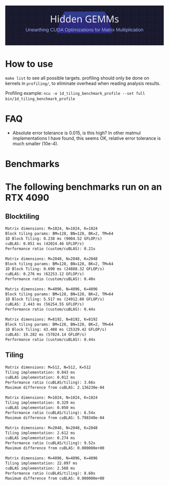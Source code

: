 ![hidden-gemm-title](./hidden-gemm-title.svg)


# How to use 
`make list` to see all possible targets. profiling should only be done on kernels in `profiling/`, to eliminate overhead when reading analysis results. 

Profiling example: `ncu -o 1d_tiling_benchmark_profile --set full bin/1d_tiling_benchmark_profile`

# FAQ 
* Absolute error tolerance is 0.015, is this high? 
In other matmul implementations I have found, this seems OK, relative error tolerance is much smaller (10e-4).

# Benchmarks

# The following benchmarks run on an RTX 4090
## Blocktiling 

```
Matrix dimensions: M=1024, N=1024, K=1024
Block tiling params: BM=128, BN=128, BK=2, TM=64
1D Block Tiling: 0.238 ms (9004.52 GFLOP/s)
cuBLAS: 0.051 ms (42024.46 GFLOP/s)
Performance ratio (custom/cuBLAS): 0.21x

Matrix dimensions: M=2048, N=2048, K=2048
Block tiling params: BM=128, BN=128, BK=2, TM=64
1D Block Tiling: 0.690 ms (24888.32 GFLOP/s)
cuBLAS: 0.276 ms (62253.12 GFLOP/s)
Performance ratio (custom/cuBLAS): 0.40x

Matrix dimensions: M=4096, N=4096, K=4096
Block tiling params: BM=128, BN=128, BK=2, TM=64
1D Block Tiling: 5.517 ms (24912.80 GFLOP/s)
cuBLAS: 2.443 ms (56254.55 GFLOP/s)
Performance ratio (custom/cuBLAS): 0.44x

Matrix dimensions: M=8192, N=8192, K=8192
Block tiling params: BM=128, BN=128, BK=2, TM=64
1D Block Tiling: 43.408 ms (25329.42 GFLOP/s)
cuBLAS: 19.282 ms (57024.14 GFLOP/s)
Performance ratio (custom/cuBLAS): 0.44x
```

## Tiling 
```
Matrix dimensions: M=512, N=512, K=512
Tiling implementation: 0.043 ms
cuBLAS implementation: 0.012 ms
Performance ratio (cuBLAS/tiling): 3.66x
Maximum difference from cuBLAS: 2.136230e-04

Matrix dimensions: M=1024, N=1024, K=1024
Tiling implementation: 0.329 ms
cuBLAS implementation: 0.050 ms
Performance ratio (cuBLAS/tiling): 6.54x
Maximum difference from cuBLAS: 5.798340e-04

Matrix dimensions: M=2048, N=2048, K=2048
Tiling implementation: 2.612 ms
cuBLAS implementation: 0.274 ms
Performance ratio (cuBLAS/tiling): 9.52x
Maximum difference from cuBLAS: 0.000000e+00

Matrix dimensions: M=4096, N=4096, K=4096
Tiling implementation: 22.097 ms
cuBLAS implementation: 2.568 ms
Performance ratio (cuBLAS/tiling): 8.60x
Maximum difference from cuBLAS: 0.000000e+00
```
